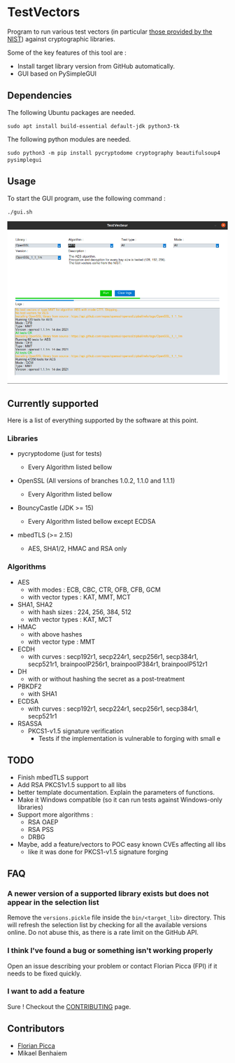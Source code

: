 # TestVectors

Program to run various test vectors (in particular [those provided by the NIST](http://csrc.nist.gov/groups/STM/cavp/)) against cryptographic libraries.

Some of the key features of this tool are :
   - Install target library version from GitHub automatically.
   - GUI based on PySimpleGUI

## Dependencies

The following Ubuntu packages are needed.

```
sudo apt install build-essential default-jdk python3-tk
```

The following python modules are needed.

```
sudo python3 -m pip install pycryptodome cryptography beautifulsoup4 pysimplegui
```

## Usage

To start the GUI program, use the following command :
```
./gui.sh
```

![gui](Images/gui.png)

## Currently supported

Here is a list of everything supported by the software at this point.

### Libraries
 - pycryptodome (just for tests)
    - Every Algorithm listed bellow
    
 - OpenSSL (All versions of branches 1.0.2, 1.1.0 and 1.1.1)
    - Every Algorithm listed bellow
    
 - BouncyCastle (JDK >= 15)
    - Every Algorithm listed bellow except ECDSA
    
 - mbedTLS (>= 2.15)
    - AES, SHA1/2, HMAC and RSA only

### Algorithms
 - AES
    - with modes : ECB, CBC, CTR, OFB, CFB, GCM
    - with vector types : KAT, MMT, MCT
 - SHA1, SHA2
    - with hash sizes : 224, 256, 384, 512
    - with vector types : KAT, MCT
 - HMAC
    - with above hashes
    - with vector type : MMT
 - ECDH
    - with curves : secp192r1, secp224r1, secp256r1, secp384r1, secp521r1, brainpoolP256r1, brainpoolP384r1, brainpoolP512r1
 - DH
    - with or without hashing the secret as a post-treatment
 - PBKDF2
    - with SHA1
 - ECDSA
    - with curves : secp192r1, secp224r1, secp256r1, secp384r1, secp521r1
 - RSASSA
    - PKCS1-v1.5 signature verification
        - Tests if the implementation is vulnerable to forging with small e


## TODO
 - Finish mbedTLS support
 - Add RSA PKCS1v1.5 support to all libs
 - better template documentation. Explain the parameters of functions.
 - Make it Windows compatible (so it can run tests against Windows-only libraries)
 - Support more algorithms :
    - RSA OAEP
    - RSA PSS
    - DRBG
 - Maybe, add a feature/vectors to POC easy known CVEs affecting all libs
    - like it was done for PKCS1-v1.5 signature forging

## FAQ

### A newer version of a supported library exists but does not appear in the selection list
Remove the `versions.pickle` file inside the `bin/<target_lib>` directory.
This will refresh the selection list by checking for all the available versions online.
Do not abuse this, as there is a rate limit on the GitHub API.

### I think I've found a bug or something isn't working properly
Open an issue describing your problem or contact Florian Picca (FPI) if it
needs to be fixed quickly. 

### I want to add a feature
Sure ! Checkout the [CONTRIBUTING](CONTRIBUTING.md) page.

## Contributors

- [Florian Picca](https://github.com/FlorianPicca)
- Mikael Benhaiem